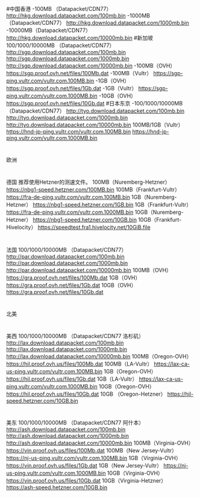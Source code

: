 #中国香港
-100MB （Datapacket/CDN77）
http://hkg.download.datapacket.com/100mb.bin
-1000MB（Datapacket/CDN77）
http://hkg.download.datapacket.com/1000mb.bin
-10000MB（Datapacket/CDN77）
http://hkg.download.datapacket.com/10000mb.bin
#新加坡
100/1000/10000MB （Datapacket/CDN77）
http://sgp.download.datapacket.com/100mb.bin
http://sgp.download.datapacket.com/1000mb.bin
http://sgp.download.datapacket.com/10000mb.bin
-100MB（OVH）
https://sgp.proof.ovh.net/files/100Mb.dat
-100MB（Vultr）
https://sgp-ping.vultr.com/vultr.com.100MB.bin
-1GB（OVH）
https://sgp.proof.ovh.net/files/1Gb.dat
-1GB（Vultr）
https://sgp-ping.vultr.com/vultr.com.1000MB.bin
-10GB（OVH）
https://sgp.proof.ovh.net/files/10Gb.dat
#日本东京
-100/1000/10000MB （Datapacket/CDN77）
http://tyo.download.datapacket.com/100mb.bin
http://tyo.download.datapacket.com/1000mb.bin
http://tyo.download.datapacket.com/10000mb.bin
100MB/1GB（Vultr）
https://hnd-jp-ping.vultr.com/vultr.com.100MB.bin
https://hnd-jp-ping.vultr.com/vultr.com.1000MB.bin
#
欧洲
#
德国
推荐使用Hetzner的测速文件。
100MB（Nuremberg-Hetzner）
https://nbg1-speed.hetzner.com/100MB.bin
100MB（Frankfurt-Vultr）
https://fra-de-ping.vultr.com/vultr.com.100MB.bin
1GB（Nuremberg-Hetzner）
https://nbg1-speed.hetzner.com/1GB.bin
1GB（Frankfurt-Vultr）
https://fra-de-ping.vultr.com/vultr.com.1000MB.bin
10GB（Nuremberg-Hetzner）
https://nbg1-speed.hetzner.com/10GB.bin
10GB（Frankfurt-Hivelocity）
https://speedtest.fra1.hivelocity.net/10GiB.file
#
法国
100/1000/10000MB （Datapacket/CDN77）
http://par.download.datapacket.com/100mb.bin
http://par.download.datapacket.com/1000mb.bin
http://par.download.datapacket.com/10000mb.bin
100MB（OVH）
https://gra.proof.ovh.net/files/100Mb.dat
1GB（OVH）
https://gra.proof.ovh.net/files/1Gb.dat
10GB（OVH）
https://gra.proof.ovh.net/files/10Gb.dat
#
北美
#
美西
100/1000/10000MB （Datapacket/CDN77 洛杉矶）
http://lax.download.datapacket.com/100mb.bin
http://lax.download.datapacket.com/1000mb.bin
http://lax.download.datapacket.com/10000mb.bin
100MB（Oregon-OVH）
https://hil.proof.ovh.us/files/100Mb.dat
100MB（LA-Vultr）
https://lax-ca-us-ping.vultr.com/vultr.com.100MB.bin
1GB（Oregon-OVH）
https://hil.proof.ovh.us/files/1Gb.dat
1GB（LA-Vultr）
https://lax-ca-us-ping.vultr.com/vultr.com.1000MB.bin
10GB（Oregon-OVH）
https://hil.proof.ovh.us/files/10Gb.dat
10GB （Oregon-Hetzner）
https://hil-speed.hetzner.com/10GB.bin
#
美东
100/1000/10000MB （Datapacket/CDN77 阿什本）
http://ash.download.datapacket.com/100mb.bin
http://ash.download.datapacket.com/1000mb.bin
http://ash.download.datapacket.com/10000mb.bin
100MB（Virginia-OVH）
https://vin.proof.ovh.us/files/100Mb.dat
100MB（New Jersey-Vultr）
https://nj-us-ping.vultr.com/vultr.com.100MB.bin
1GB（Virginia-OVH）
https://vin.proof.ovh.us/files/1Gb.dat
1GB（New Jersey-Vultr）
https://nj-us-ping.vultr.com/vultr.com.1000MB.bin
10GB（Virginia-OVH）
https://vin.proof.ovh.us/files/10Gb.dat
10GB（Virginia-Hetzner）
https://ash-speed.hetzner.com/10GB.bin
